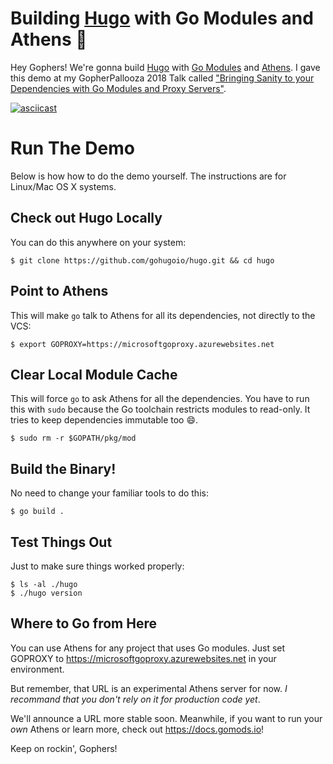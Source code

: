 # Building [Hugo](https://gohugo.io) with Go Modules and Athens :tada:

Hey Gophers! We're gonna build [Hugo](https://gohugo.io) with [Go Modules](https://github.com/golang/go/wiki/Modules) and [Athens](https://docs.gomods.io). I gave this demo at my GopherPallooza 2018 Talk called ["Bringing Sanity to your Dependencies with Go Modules and Proxy Servers"](http://gopherpalooza.com/speakers#aaron_schlesinger).

[![asciicast](https://asciinema.org/a/205747.png)](https://asciinema.org/a/205747)

# Run The Demo

Below is how how to do the demo yourself. The instructions are for Linux/Mac OS X systems.

## Check out Hugo Locally

You can do this anywhere on your system:

```
$ git clone https://github.com/gohugoio/hugo.git && cd hugo
```

## Point to Athens

This will make `go` talk to Athens for all its dependencies, not directly to the VCS:

```console
$ export GOPROXY=https://microsoftgoproxy.azurewebsites.net
```

## Clear Local Module Cache

This will force `go` to ask Athens for all the dependencies. You have to run this with `sudo` because the Go toolchain restricts modules to read-only. It tries to keep dependencies immutable too :smile:.

```console
$ sudo rm -r $GOPATH/pkg/mod
```

## Build the Binary!

No need to change your familiar tools to do this:

```console
$ go build .
```

## Test Things Out

Just to make sure things worked properly:

```console
$ ls -al ./hugo
$ ./hugo version
```

## Where to Go from Here

You can use Athens for any project that uses Go modules. Just set GOPROXY to https://microsoftgoproxy.azurewebsites.net in your environment.

But remember, that URL is an experimental Athens server for now. _I recommand that you don't rely on it for production code yet_.

We'll announce a URL more stable soon. Meanwhile, if you want to run your _own_ Athens or learn more, check out https://docs.gomods.io!

Keep on rockin', Gophers!
